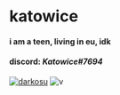# katowice

#### i am a teen, living in eu, idk
#### discord: *Katowice#7694*

[![darkosu](https://i.imgur.com/V4CzxIn.png)](https://i.imgur.com/V4CzxIn.png)
![v](https://komarev.com/ghpvc/?username=TheRealOXY&color=B57EDC)
